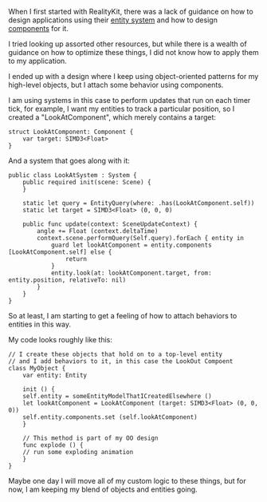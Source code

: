 When I first started with RealityKit, there was a lack of guidance on how to
design applications using their [entity
system](https://developer.apple.com/documentation/realitykit/system) and how to
design [components](https://developer.apple.com/documentation/realitykit/system)
for it.

I tried looking up assorted other resources, but while there is a wealth of
guidance on how to optimize these things, I did not know how to apply them to my
application.

I ended up with a design where I keep using object-oriented patterns for my
high-level objects, but I attach some behavior using components.

I am using systems in this case to perform updates that run on each timer tick,
for example, I want my entities to track a particular position, so I created a
"LookAtComponent", which merely contains a target:

```
struct LookAtComponent: Component {
    var target: SIMD3<Float>
}
```

And a system that goes along with it:

```
public class LookAtSystem : System {
    public required init(scene: Scene) {
    }

    static let query = EntityQuery(where: .has(LookAtComponent.self))
    static let target = SIMD3<Float> (0, 0, 0)
    
    public func update(context: SceneUpdateContext) {
        angle += Float (context.deltaTime)
        context.scene.performQuery(Self.query).forEach { entity in
            guard let lookAtComponent = entity.components [LookAtComponent.self] else {
                return
            }
            entity.look(at: lookAtComponent.target, from: entity.position, relativeTo: nil)
        }
    }
}
```

So at least, I am starting to get a feeling of how to attach behaviors to 
entities in this way.   

My code looks roughly like this:

```
// I create these objects that hold on to a top-level entity
// and I add behaviors to it, in this case the LookOut Compoent
class MyObject {
    var entity: Entity

    init () {
	self.entity = someEntityModelThatICreatedElsewhere ()
	let lookAtComponent = LookAtComponent (target: SIMD3<Float> (0, 0, 0))
	self.entity.components.set (self.lookAtComponent)
    }

    // This method is part of my OO design
    func explode () {
	// run some exploding animation
    }
}
```


Maybe one day I will move all of my custom logic
to these things, but for now, I am keeping my blend of objects and entities
going.

